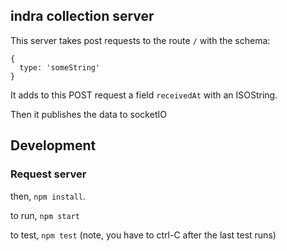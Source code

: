 ## indra collection server

This server takes post requests to the route `/` with the schema:

```
{
  type: 'someString'
}
```

It adds to this POST request a field `receivedAt` with an ISOString.

Then it publishes the data to socketIO

## Development

### Request server
then, `npm install`.

to run, `npm start`

to test, `npm test` (note, you have to ctrl-C after the last test runs)

